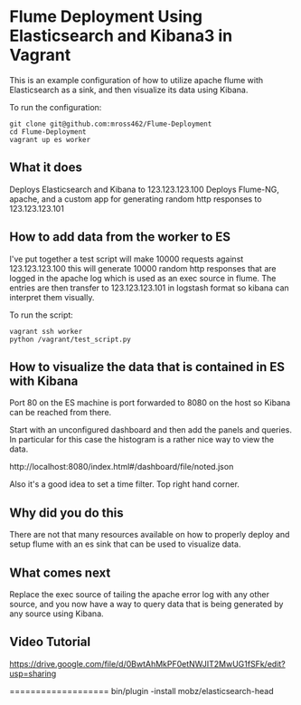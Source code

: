 Flume Deployment Using Elasticsearch and Kibana3 in Vagrant
=

This is an example configuration of how to utilize apache flume with Elasticsearch
as a sink, and then visualize its data using Kibana.

To run the configuration:

    git clone git@github.com:mross462/Flume-Deployment
    cd Flume-Deployment
    vagrant up es worker

What it does
-
Deploys Elasticsearch and Kibana to 123.123.123.100
Deploys Flume-NG, apache, and a custom app for generating random http responses
to 123.123.123.101

How to add data from the worker to ES
-
I've put together a test script will make 10000 requests against 123.123.123.100
this will generate 10000 random http responses that are logged in the apache
log which is used as an exec source in flume. The entries are then transfer to
123.123.123.101 in logstash format so kibana can interpret them visually.

To run the script:

    vagrant ssh worker
    python /vagrant/test_script.py

How to visualize the data that is contained in ES with Kibana
-
Port 80 on the ES machine is port forwarded to 8080 on the host so Kibana can
be reached from there.

Start with an unconfigured dashboard and then add the panels and queries.
In particular for this case the histogram is a rather nice way to view the data.

http://localhost:8080/index.html#/dashboard/file/noted.json

Also it's a good idea to set a time filter. Top right hand corner.

Why did you do this
-
There are not that many resources available on how to properly deploy
and setup flume with an es sink that can be used to visualize data.

What comes next
-
Replace the exec source of tailing the apache error log with any other source,
and you now have a way to query data that is being generated by any source using
Kibana.

Video Tutorial
-
https://drive.google.com/file/d/0BwtAhMkPF0etNWJIT2MwUG1fSFk/edit?usp=sharing

===================
bin/plugin -install mobz/elasticsearch-head
